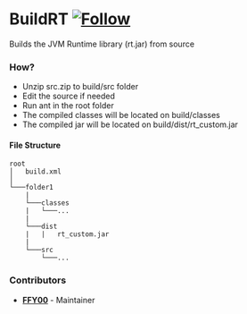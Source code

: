 # BuildRT [![Follow](https://img.shields.io/twitter/follow/MyClaraOswin.svg)](http://twitter.com/intent/user?screen_name=MyClaraOswin)
Builds the JVM Runtime library (rt.jar) from source

### How?
 - Unzip src.zip to build/src folder
 - Edit the source if needed
 - Run ant in the root folder
 - The compiled classes will be located on build/classes
 - The compiled jar will be located on build/dist/rt_custom.jar

#### File Structure
```
root
│   build.xml  
│
└───folder1
    |
    └───classes
    |   └───...
    |
    └───dist
    |   |   rt_custom.jar
    |
    └───src
        └───...
```

### Contributors
 - [**FFY00**](http://twitter.com/intent/user?screen_name=MyClaraOswin) - Maintainer
